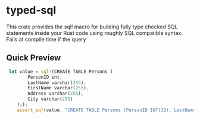 # typed-sql

This crate provides the sql! macro for building fully type checked SQL statements inside your Rust code using roughly SQL compatible syntax. Fails at compile time if the query 

## Quick Preview

```rust
 let value = sql!(CREATE TABLE Persons (
        PersonID int,
        LastName varchar(255),
        FirstName varchar(255),
        Address varchar(255),
        City varchar(255)
    ););
    assert_eq!(value, "CREATE TABLE Persons (PersonID INT(32), LastName VARCHAR(255), FirstName VARCHAR(255), Address VARCHAR(255), City VARCHAR(255))");
```
